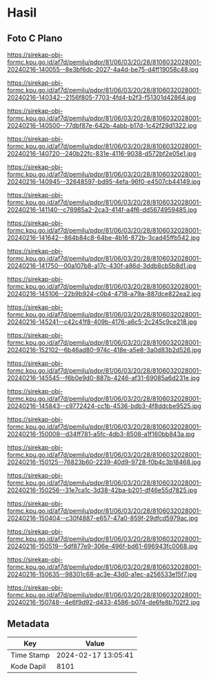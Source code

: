 # Hasil

## Foto C Plano

https://sirekap-obj-formc.kpu.go.id/af7d/pemilu/pdpr/81/06/03/20/28/8106032028001-20240216-140055--8e3bf6dc-2027-4a4d-be75-d4ff19058c48.jpg

https://sirekap-obj-formc.kpu.go.id/af7d/pemilu/pdpr/81/06/03/20/28/8106032028001-20240216-140342--2156f805-7703-4fd4-b2f3-f51301d42864.jpg

https://sirekap-obj-formc.kpu.go.id/af7d/pemilu/pdpr/81/06/03/20/28/8106032028001-20240216-140500--77dbf87e-642b-4abb-b17d-1c42f29d1322.jpg

https://sirekap-obj-formc.kpu.go.id/af7d/pemilu/pdpr/81/06/03/20/28/8106032028001-20240216-140720--240b22fc-831e-4116-9038-d572bf2e05e1.jpg

https://sirekap-obj-formc.kpu.go.id/af7d/pemilu/pdpr/81/06/03/20/28/8106032028001-20240216-140945--32648597-bd95-4efa-96f0-e4507cb44149.jpg

https://sirekap-obj-formc.kpu.go.id/af7d/pemilu/pdpr/81/06/03/20/28/8106032028001-20240216-141140--c78985a2-2ca3-414f-a4f6-dd5674959485.jpg

https://sirekap-obj-formc.kpu.go.id/af7d/pemilu/pdpr/81/06/03/20/28/8106032028001-20240216-141642--864b84c8-64be-4b16-872b-3cad45ffb542.jpg

https://sirekap-obj-formc.kpu.go.id/af7d/pemilu/pdpr/81/06/03/20/28/8106032028001-20240216-141750--00a107b8-a17c-430f-a86d-3ddb8cb5b8d1.jpg

https://sirekap-obj-formc.kpu.go.id/af7d/pemilu/pdpr/81/06/03/20/28/8106032028001-20240216-145106--22b9b924-c0b4-4718-a79a-887dce822ea2.jpg

https://sirekap-obj-formc.kpu.go.id/af7d/pemilu/pdpr/81/06/03/20/28/8106032028001-20240216-145241--c42c41f8-409b-4176-a6c5-2c245c9ce218.jpg

https://sirekap-obj-formc.kpu.go.id/af7d/pemilu/pdpr/81/06/03/20/28/8106032028001-20240216-152102--6b46ad80-974c-418e-a5e8-3a0d83b2d526.jpg

https://sirekap-obj-formc.kpu.go.id/af7d/pemilu/pdpr/81/06/03/20/28/8106032028001-20240216-145545--f6b0e9d0-887b-4246-af31-69085a6d231e.jpg

https://sirekap-obj-formc.kpu.go.id/af7d/pemilu/pdpr/81/06/03/20/28/8106032028001-20240216-145843--c9772424-cc1b-4536-bdb3-4f8ddcbe9525.jpg

https://sirekap-obj-formc.kpu.go.id/af7d/pemilu/pdpr/81/06/03/20/28/8106032028001-20240216-150008--d34ff781-a5fc-4db3-8508-a1f160bb843a.jpg

https://sirekap-obj-formc.kpu.go.id/af7d/pemilu/pdpr/81/06/03/20/28/8106032028001-20240216-150125--76823b60-2239-40d9-9728-f0b4c3b18468.jpg

https://sirekap-obj-formc.kpu.go.id/af7d/pemilu/pdpr/81/06/03/20/28/8106032028001-20240216-150256--31e7ca1c-3d38-42ba-b201-df46e55d7825.jpg

https://sirekap-obj-formc.kpu.go.id/af7d/pemilu/pdpr/81/06/03/20/28/8106032028001-20240216-150404--c30f4887-e657-47a0-859f-29dfcd5979ac.jpg

https://sirekap-obj-formc.kpu.go.id/af7d/pemilu/pdpr/81/06/03/20/28/8106032028001-20240216-150519--5df877e9-306e-496f-bd61-696943fc0068.jpg

https://sirekap-obj-formc.kpu.go.id/af7d/pemilu/pdpr/81/06/03/20/28/8106032028001-20240216-150635--98301c68-ac3e-43d0-a1ec-a256533e15f7.jpg

https://sirekap-obj-formc.kpu.go.id/af7d/pemilu/pdpr/81/06/03/20/28/8106032028001-20240216-150748--4e6f9d92-d433-4586-b074-de6fe8b702f2.jpg


## Metadata

| Key        | Value               |
| ---------- | ------------------- |
| Time Stamp | 2024-02-17 13:05:41 |
| Kode Dapil | 8101                |



